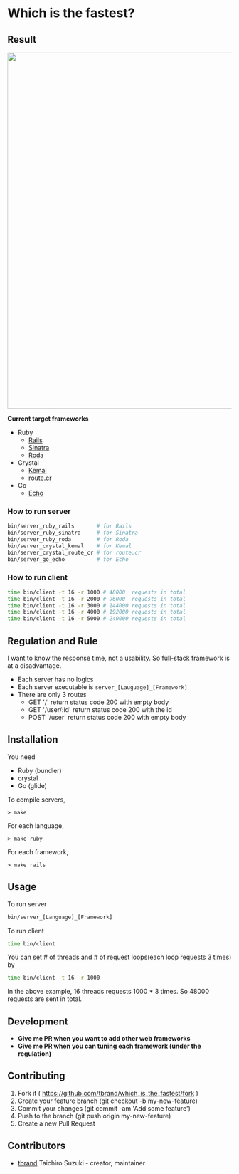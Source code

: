 # Which is the fastest?

## Result

<img src="https://cloud.githubusercontent.com/assets/3483230/24611869/78ce3c9e-18be-11e7-811e-139a4554bcce.png" width="800"/>

**Current target frameworks**
 - Ruby
   - [Rails](https://github.com/rails/rails)
   - [Sinatra](https://github.com/sinatra/sinatra)
   - [Roda](https://github.com/jeremyevans/roda)
 - Crystal
   - [Kemal](https://github.com/kemalcr/kemal)
   - [route.cr](https://github.com/tbrand/route.cr)
 - Go
   - [Echo](https://github.com/labstack/echo)

### How to run server
```bash
bin/server_ruby_rails       # for Rails
bin/server_ruby_sinatra     # for Sinatra
bin/server_ruby_roda        # for Roda
bin/server_crystal_kemal    # for Kemal
bin/server_crystal_route_cr # for route.cr
bin/server_go_echo          # for Echo
```

### How to run client
```bash
time bin/client -t 16 -r 1000 # 48000  requests in total
time bin/client -t 16 -r 2000 # 96000  requests in total
time bin/client -t 16 -r 3000 # 144000 requests in total
time bin/client -t 16 -r 4000 # 192000 requests in total
time bin/client -t 16 -r 5000 # 240000 requests in total
```

## Regulation and Rule
I want to know the response time, not a usability. So full-stack framework is at a disadvantage.
 - Each server has no logics
 - Each server executable is `server_[Lauguage]_[Framework]`
 - There are only 3 routes
   - GET  '/'         return status code 200 with empty body
   - GET  '/user/:id' return status code 200 with the id
   - POST '/user'     return status code 200 with empty body

## Installation

You need
 - Ruby (bundler)
 - crystal
 - Go (glide)

To compile servers,
```
> make
```
For each language,
```
> make ruby
```
For each framework,
```
> make rails
```

## Usage

To run server
```bash
bin/server_[Language]_[Framework]
```

To run client
```bash
time bin/client
```

You can set # of threads and # of request loops(each loop requests 3 times) by
```bash
time bin/client -t 16 -r 1000
```
In the above example, 16 threads requests 1000 * 3 times.
So 48000 requests are sent in total.

## Development
 - **Give me PR when you want to add other web frameworks**
 - **Give me PR when you can tuning each framework (under the regulation)**

## Contributing

1. Fork it ( https://github.com/tbrand/which_is_the_fastest/fork )
2. Create your feature branch (git checkout -b my-new-feature)
3. Commit your changes (git commit -am 'Add some feature')
4. Push to the branch (git push origin my-new-feature)
5. Create a new Pull Request

## Contributors

- [tbrand](https://github.com/tbrand) Taichiro Suzuki - creator, maintainer
